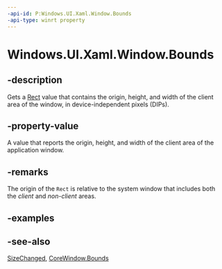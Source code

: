 ```yaml
---
-api-id: P:Windows.UI.Xaml.Window.Bounds
-api-type: winrt property
---
```


<!-- Property syntax
public Windows.Foundation.Rect Bounds { get; }
-->

# Windows.UI.Xaml.Window.Bounds

## -description

Gets a [Rect](../windows.foundation/rect.md) value that contains the origin, height, and width of the client area of the window, in device-independent pixels (DIPs).

## -property-value

A value that reports the origin, height, and width of the client area of the application window.

## -remarks

The origin of the `Rect` is relative to the system window that includes both the _client_ and _non-client_ areas.

## -examples

## -see-also

[SizeChanged](window_sizechanged.md), [CoreWindow.Bounds](../windows.ui.core/corewindow_bounds.md)
